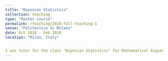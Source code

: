 ```yaml
---
title: "Bayesian Statistics"
collection: teaching
type: "Master course"
permalink: /teaching/2018-fall-teaching-1
venue: "Politecnico di Milano"
date: Oct 2018 - Feb 2019
location: "Milan, Italy"


I was tutor for the class "Bayesian Statistics" for Mathematical Engineering masters students, held by Professor F.A. Quintana and A. Guglielmi
---
```

